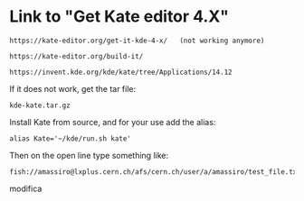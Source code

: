 # Link to "Get Kate editor 4.X"

    https://kate-editor.org/get-it-kde-4-x/   (not working anymore)
    
    https://kate-editor.org/build-it/
    
    https://invent.kde.org/kde/kate/tree/Applications/14.12
    
    
If it does not work, get the tar file:

    kde-kate.tar.gz
    

Install Kate from source, and for your use add the alias:

    alias Kate='~/kde/run.sh kate'

Then on the open line type something like:

    fish://amassiro@lxplus.cern.ch/afs/cern.ch/user/a/amassiro/test_file.txt    
    
modifica

